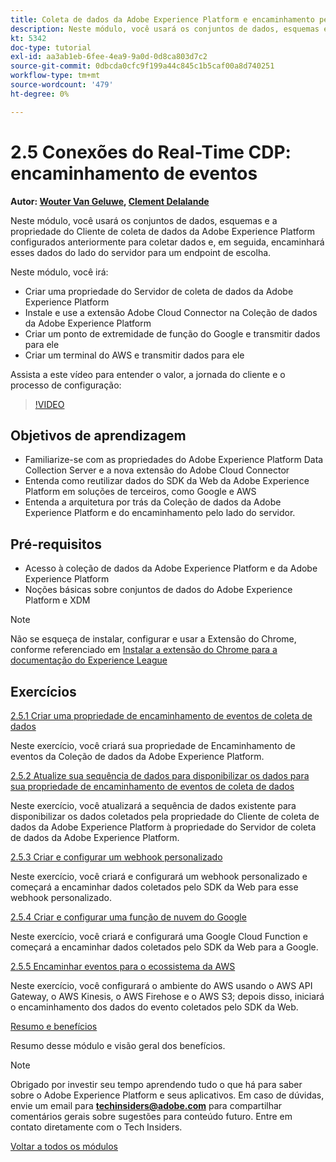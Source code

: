```yaml
---
title: Coleta de dados da Adobe Experience Platform e encaminhamento pelo lado do servidor em tempo real
description: Neste módulo, você usará os conjuntos de dados, esquemas e a propriedade do Servidor de coleta de dados da Adobe Experience Platform configurados anteriormente para coletar dados e, em seguida, encaminhará esses dados do lado do servidor para um endpoint de escolha.
kt: 5342
doc-type: tutorial
exl-id: aa3ab1eb-6fee-4ea9-9a0d-0d8ca803d7c2
source-git-commit: 0dbcda0cfc9f199a44c845c1b5caf00a8d740251
workflow-type: tm+mt
source-wordcount: '479'
ht-degree: 0%

---
```


# 2.5 Conexões do Real-Time CDP: encaminhamento de eventos

**Autor: [Wouter Van Geluwe](https://www.linkedin.com/in/woutervangeluwe/), [Clement Delalande](https://www.linkedin.com/in/clement-delalande/)**

Neste módulo, você usará os conjuntos de dados, esquemas e a propriedade do Cliente de coleta de dados da Adobe Experience Platform configurados anteriormente para coletar dados e, em seguida, encaminhará esses dados do lado do servidor para um endpoint de escolha.

Neste módulo, você irá:

- Criar uma propriedade do Servidor de coleta de dados da Adobe Experience Platform
- Instale e use a extensão Adobe Cloud Connector na Coleção de dados da Adobe Experience Platform
- Criar um ponto de extremidade de função do Google e transmitir dados para ele
- Criar um terminal do AWS e transmitir dados para ele

Assista a este vídeo para entender o valor, a jornada do cliente e o processo de configuração:

>[!VIDEO](https://video.tv.adobe.com/v/331987?quality=12&learn=on)

## Objetivos de aprendizagem

- Familiarize-se com as propriedades do Adobe Experience Platform Data Collection Server e a nova extensão do Adobe Cloud Connector
- Entenda como reutilizar dados do SDK da Web da Adobe Experience Platform em soluções de terceiros, como Google e AWS
- Entenda a arquitetura por trás da Coleção de dados da Adobe Experience Platform e do encaminhamento pelo lado do servidor.

## Pré-requisitos

- Acesso à coleção de dados da Adobe Experience Platform e da Adobe Experience Platform
- Noções básicas sobre conjuntos de dados do Adobe Experience Platform e XDM

>[!NOTE]
>
>Não se esqueça de instalar, configurar e usar a Extensão do Chrome, conforme referenciado em [Instalar a extensão do Chrome para a documentação do Experience League](../../gettingstarted/gettingstarted/ex1.md)

## Exercícios

[2.5.1 Criar uma propriedade de encaminhamento de eventos de coleta de dados](./ex1.md)

Neste exercício, você criará sua propriedade de Encaminhamento de eventos da Coleção de dados da Adobe Experience Platform.

[2.5.2 Atualize sua sequência de dados para disponibilizar os dados para sua propriedade de encaminhamento de eventos de coleta de dados](./ex2.md)

Neste exercício, você atualizará a sequência de dados existente para disponibilizar os dados coletados pela propriedade do Cliente de coleta de dados da Adobe Experience Platform à propriedade do Servidor de coleta de dados da Adobe Experience Platform.

[2.5.3 Criar e configurar um webhook personalizado](./ex3.md)

Neste exercício, você criará e configurará um webhook personalizado e começará a encaminhar dados coletados pelo SDK da Web para esse webhook personalizado.

[2.5.4 Criar e configurar uma função de nuvem do Google](./ex4.md)

Neste exercício, você criará e configurará uma Google Cloud Function e começará a encaminhar dados coletados pelo SDK da Web para a Google.

[2.5.5 Encaminhar eventos para o ecossistema da AWS](./ex5.md)

Neste exercício, você configurará o ambiente do AWS usando o AWS API Gateway, o AWS Kinesis, o AWS Firehose e o AWS S3; depois disso, iniciará o encaminhamento dos dados do evento coletados pelo SDK da Web.

[Resumo e benefícios](./summary.md)

Resumo desse módulo e visão geral dos benefícios.

>[!NOTE]
>
>Obrigado por investir seu tempo aprendendo tudo o que há para saber sobre o Adobe Experience Platform e seus aplicativos. Em caso de dúvidas, envie um email para **techinsiders@adobe.com** para compartilhar comentários gerais sobre sugestões para conteúdo futuro. Entre em contato diretamente com o Tech Insiders.

[Voltar a todos os módulos](../../../overview.md)

